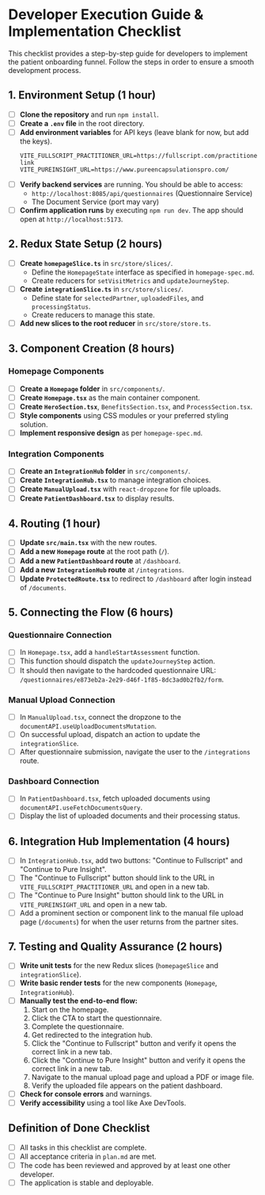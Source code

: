 # Developer Execution Guide & Implementation Checklist

This checklist provides a step-by-step guide for developers to implement the patient onboarding funnel. Follow the steps in order to ensure a smooth development process.

## 1. Environment Setup (1 hour)
- [ ] **Clone the repository** and run `npm install`.
- [ ] **Create a `.env` file** in the root directory.
- [ ] **Add environment variables** for API keys (leave blank for now, but add the keys).
  ```
  VITE_FULLSCRIPT_PRACTITIONER_URL=https://fullscript.com/practitioner/your-link
  VITE_PUREINSIGHT_URL=https://www.pureencapsulationspro.com/
  ```
- [ ] **Verify backend services** are running. You should be able to access:
  - `http://localhost:8085/api/questionnaires` (Questionnaire Service)
  - The Document Service (port may vary)
- [ ] **Confirm application runs** by executing `npm run dev`. The app should open at `http://localhost:5173`.

## 2. Redux State Setup (2 hours)
- [ ] **Create `homepageSlice.ts`** in `src/store/slices/`.
  - Define the `HomepageState` interface as specified in `homepage-spec.md`.
  - Create reducers for `setVisitMetrics` and `updateJourneyStep`.
- [ ] **Create `integrationSlice.ts`** in `src/store/slices/`.
  - Define state for `selectedPartner`, `uploadedFiles`, and `processingStatus`.
  - Create reducers to manage this state.
- [ ] **Add new slices to the root reducer** in `src/store/store.ts`.

## 3. Component Creation (8 hours)

### Homepage Components
- [ ] **Create a `Homepage` folder** in `src/components/`.
- [ ] **Create `Homepage.tsx`** as the main container component.
- [ ] **Create `HeroSection.tsx`**, `BenefitsSection.tsx`, and `ProcessSection.tsx`.
- [ ] **Style components** using CSS modules or your preferred styling solution.
- [ ] **Implement responsive design** as per `homepage-spec.md`.

### Integration Components
- [ ] **Create an `IntegrationHub` folder** in `src/components/`.
- [ ] **Create `IntegrationHub.tsx`** to manage integration choices.
- [ ] **Create `ManualUpload.tsx`** with `react-dropzone` for file uploads.
- [ ] **Create `PatientDashboard.tsx`** to display results.

## 4. Routing (1 hour)
- [ ] **Update `src/main.tsx`** with the new routes.
- [ ] **Add a new `Homepage` route** at the root path (`/`).
- [ ] **Add a new `PatientDashboard` route** at `/dashboard`.
- [ ] **Add a new `IntegrationHub` route** at `/integrations`.
- [ ] **Update `ProtectedRoute.tsx`** to redirect to `/dashboard` after login instead of `/documents`.

## 5. Connecting the Flow (6 hours)

### Questionnaire Connection
- [ ] In `Homepage.tsx`, add a `handleStartAssessment` function.
- [ ] This function should dispatch the `updateJourneyStep` action.
- [ ] It should then navigate to the hardcoded questionnaire URL: `/questionnaires/e873eb2a-2e29-d46f-1f85-8dc3ad0b2fb2/form`.

### Manual Upload Connection
- [ ] In `ManualUpload.tsx`, connect the dropzone to the `documentAPI.useUploadDocumentsMutation`.
- [ ] On successful upload, dispatch an action to update the `integrationSlice`.
- [ ] After questionnaire submission, navigate the user to the `/integrations` route.

### Dashboard Connection
- [ ] In `PatientDashboard.tsx`, fetch uploaded documents using `documentAPI.useFetchDocumentsQuery`.
- [ ] Display the list of uploaded documents and their processing status.

## 6. Integration Hub Implementation (4 hours)
- [ ] In `IntegrationHub.tsx`, add two buttons: "Continue to Fullscript" and "Continue to Pure Insight".
- [ ] The "Continue to Fullscript" button should link to the URL in `VITE_FULLSCRIPT_PRACTITIONER_URL` and open in a new tab.
- [ ] The "Continue to Pure Insight" button should link to the URL in `VITE_PUREINSIGHT_URL` and open in a new tab.
- [ ] Add a prominent section or component link to the manual file upload page (`/documents`) for when the user returns from the partner sites.

## 7. Testing and Quality Assurance (2 hours)
- [ ] **Write unit tests** for the new Redux slices (`homepageSlice` and `integrationSlice`).
- [ ] **Write basic render tests** for the new components (`Homepage`, `IntegrationHub`).
- [ ] **Manually test the end-to-end flow:**
  1. Start on the homepage.
  2. Click the CTA to start the questionnaire.
  3. Complete the questionnaire.
  4. Get redirected to the integration hub.
  5. Click the "Continue to Fullscript" button and verify it opens the correct link in a new tab.
  6. Click the "Continue to Pure Insight" button and verify it opens the correct link in a new tab.
  7. Navigate to the manual upload page and upload a PDF or image file.
  8. Verify the uploaded file appears on the patient dashboard.
- [ ] **Check for console errors** and warnings.
- [ ] **Verify accessibility** using a tool like Axe DevTools.

## Definition of Done Checklist
- [ ] All tasks in this checklist are complete.
- [ ] All acceptance criteria in `plan.md` are met.
- [ ] The code has been reviewed and approved by at least one other developer.
- [ ] The application is stable and deployable.
